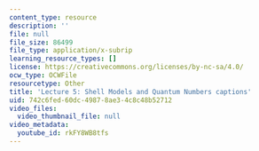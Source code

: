 ```yaml
---
content_type: resource
description: ''
file: null
file_size: 86499
file_type: application/x-subrip
learning_resource_types: []
license: https://creativecommons.org/licenses/by-nc-sa/4.0/
ocw_type: OCWFile
resourcetype: Other
title: 'Lecture 5: Shell Models and Quantum Numbers captions'
uid: 742c6fed-60dc-4987-8ae3-4c8c48b52712
video_files:
  video_thumbnail_file: null
video_metadata:
  youtube_id: rkFY8WB8tfs
---
```

